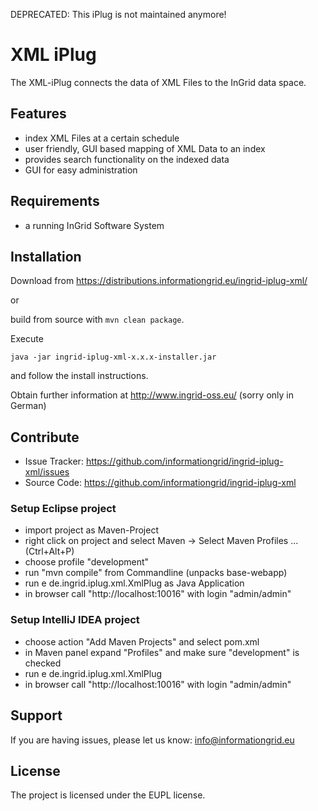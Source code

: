 DEPRECATED: This iPlug is not maintained anymore!

XML iPlug
========

The XML-iPlug connects the data of XML Files to the InGrid data space.

Features
--------

- index XML Files at a certain schedule
- user friendly, GUI based mapping of XML Data to an index
- provides search functionality on the indexed data
- GUI for easy administration


Requirements
-------------

- a running InGrid Software System

Installation
------------

Download from https://distributions.informationgrid.eu/ingrid-iplug-xml/
 
or

build from source with `mvn clean package`.

Execute

```
java -jar ingrid-iplug-xml-x.x.x-installer.jar
```

and follow the install instructions.

Obtain further information at http://www.ingrid-oss.eu/ (sorry only in German)


Contribute
----------

- Issue Tracker: https://github.com/informationgrid/ingrid-iplug-xml/issues
- Source Code: https://github.com/informationgrid/ingrid-iplug-xml
 
### Setup Eclipse project

* import project as Maven-Project
* right click on project and select Maven -> Select Maven Profiles ... (Ctrl+Alt+P)
* choose profile "development"
* run "mvn compile" from Commandline (unpacks base-webapp) 
* run e de.ingrid.iplug.xml.XmlPlug as Java Application
* in browser call "http://localhost:10016" with login "admin/admin"

### Setup IntelliJ IDEA project

* choose action "Add Maven Projects" and select pom.xml
* in Maven panel expand "Profiles" and make sure "development" is checked
* run e de.ingrid.iplug.xml.XmlPlug
* in browser call "http://localhost:10016" with login "admin/admin"

Support
-------

If you are having issues, please let us know: info@informationgrid.eu

License
-------

The project is licensed under the EUPL license.
